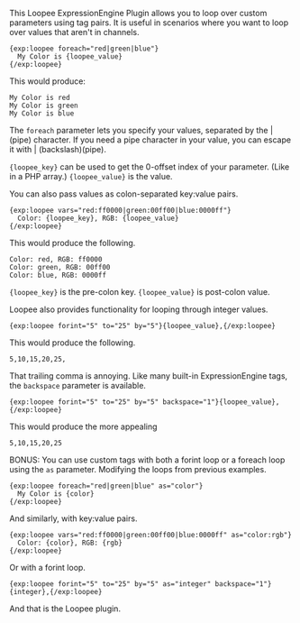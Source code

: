 This Loopee ExpressionEngine Plugin allows you to loop over custom parameters using tag pairs. It is useful in scenarios where you want to loop over values that aren't in channels.

    {exp:loopee foreach="red|green|blue"}
      My Color is {loopee_value}
    {/exp:loopee}

This would produce:

    My Color is red
    My Color is green
    My Color is blue

The <code>foreach</code> parameter lets you specify your values, separated by the | (pipe) character. If you need a pipe character in your value, you can escape it with \| (backslash)(pipe).

<code>{loopee_key}</code> can be used to get the 0-offset index of your parameter. (Like in a PHP array.)
<code>{loopee_value}</code> is the value.

You can also pass values as colon-separated key:value pairs.

    {exp:loopee vars="red:ff0000|green:00ff00|blue:0000ff"}
      Color: {loopee_key}, RGB: {loopee_value}
    {/exp:loopee}

This would produce the following.

    Color: red, RGB: ff0000
    Color: green, RGB: 00ff00
    Color: blue, RGB: 0000ff

<code>{loopee_key}</code> is the pre-colon key.
<code>{loopee_value}</code> is post-colon value.

Loopee also provides functionality for looping through integer values.

    {exp:loopee forint="5" to="25" by="5"}{loopee_value},{/exp:loopee}

This would produce the following.

    5,10,15,20,25,

That trailing comma is annoying. Like many built-in ExpressionEngine tags, the <code>backspace</code> parameter is available.

    {exp:loopee forint="5" to="25" by="5" backspace="1"}{loopee_value},{/exp:loopee}

This would produce the more appealing

    5,10,15,20,25

BONUS: You can use custom tags with both a forint loop or a foreach loop using the <code>as</code> parameter. Modifying the loops from previous examples.

    {exp:loopee foreach="red|green|blue" as="color"}
      My Color is {color}
    {/exp:loopee}

And similarly, with key:value pairs.

    {exp:loopee vars="red:ff0000|green:00ff00|blue:0000ff" as="color:rgb"}
      Color: {color}, RGB: {rgb}
    {/exp:loopee}

Or with a forint loop.

    {exp:loopee forint="5" to="25" by="5" as="integer" backspace="1"}{integer},{/exp:loopee}

And that is the Loopee plugin.